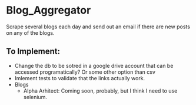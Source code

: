 # Blog_Aggregator
Scrape several blogs each day and send out an email if there are new posts on any of the blogs.

## To Implement:
* Change the db to be sotred in a google drive account that can be accessed programatically? Or some other option than csv
* Imlement tests to validate that the links actually work.
* Blogs 
  * Alpha Arhitect: Coming soon, probably, but I think I need to use selenium.